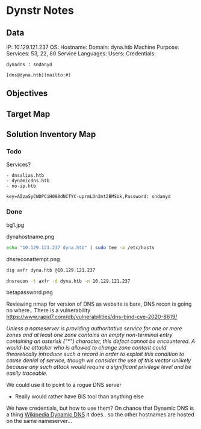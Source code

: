 # Dynstr Notes

## Data 

IP: 10.129.121.237
OS:
Hostname:
Domain:  dyna.htb
Machine Purpose: 
Services: 53, 22, 80
Service Languages:
Users:
Credentials:

```
dynadns : sndanyd
```

```
[dns@dyna.htb](mailto:#)
```
## Objectives

## Target Map

## Solution Inventory Map

### Todo 

Services?
```
- dnsalias.htb
- dynamicdns.htb
- no-ip.htb
```

`key=AIzaSyCWDPCiH080dNCTYC-uprmLOn2mt2BMSUk,Password: sndanyd`
### Done

bg1.jpg

dynahostname.png

```bash
echo "10.129.121.237 dyna.htb" | sudo tee -a /etc/hosts
```

dnsreconattempt.png

```bash
dig axfr dyna.htb @10.129.121.237

dnsrecon -t axfr -d dyna.htb -n 10.129.121.237
```

betapassword.png

Reviewing nmap for version of DNS as website is bare, DNS recon is going no where.. There is a vulnerability
https://www.rapid7.com/db/vulnerabilities/dns-bind-cve-2020-8619/

*Unless a nameserver is providing authoritative service for one or more zones and at least one zone contains an empty non-terminal entry containing an asterisk ("\*") character, this defect cannot be encountered. A would-be attacker who is allowed to change zone content could theoretically introduce such a record in order to exploit this condition to cause denial of service, though we consider the use of this vector unlikely because any such attack would require a significant privilege level and be easily traceable.*

We could use it to point to a rogue DNS server 
- Really would rather have BiS tool than anything else

We have credentials, but how to use them? On chance that Dynamic DNS is a thing [Wikipedia Dynamic DNS](https://en.wikipedia.org/wiki/Dynamic_DNS) it does.. so the other hostnames are hosted on the same nameserver...